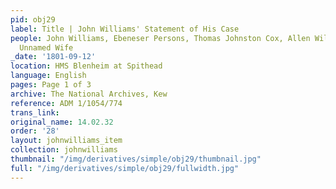 ```yaml
---
pid: obj29
label: Title | John Williams' Statement of His Case
people: John Williams, Ebeneser Persons, Thomas Johnston Cox, Allen William Proby,
  Unnamed Wife
_date: '1801-09-12'
location: HMS Blenheim at Spithead
language: English
pages: Page 1 of 3
archive: The National Archives, Kew
reference: ADM 1/1054/774
trans_link:
original_name: 14.02.32
order: '28'
layout: johnwilliams_item
collection: johnwilliams
thumbnail: "/img/derivatives/simple/obj29/thumbnail.jpg"
full: "/img/derivatives/simple/obj29/fullwidth.jpg"
---
```

